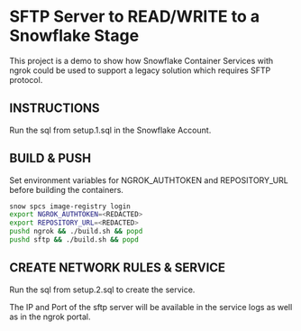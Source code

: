 # SFTP Server to READ/WRITE to a Snowflake Stage

This project is a demo to show how Snowflake Container Services with ngrok could be used to support a legacy solution which requires SFTP protocol.

## INSTRUCTIONS

Run the sql from setup.1.sql in the Snowflake Account. 

## BUILD & PUSH

Set environment variables for NGROK_AUTHTOKEN and REPOSITORY_URL before building the containers.


```bash
snow spcs image-registry login
export NGROK_AUTHTOKEN=<REDACTED>
export REPOSITORY_URL=<REDACTED>
pushd ngrok && ./build.sh && popd
pushd sftp && ./build.sh && popd
```

## CREATE NETWORK RULES & SERVICE

Run the sql from setup.2.sql to create the service.

The IP and Port of the sftp server will be available in the service logs as well as in the ngrok portal.

